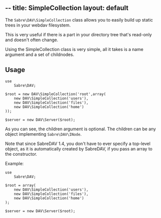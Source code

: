 --
title: SimpleCollection
layout: default
---

The `Sabre\DAV\SimpleCollection` class allows you to easily build up static
trees in your webdav filesystem.

This is very useful if there is a part in your directory tree that's read-only
and doesn't often change.

Using the SimpleCollection class is very simple, all it takes is a name
argument and a set of childnodes.

Usage
-----


    use
        Sabre\DAV;

    $root = new DAV\SimpleCollection('root',array(
        new DAV\SimpleCollection('users'),
        new DAV\SimpleCollection('files'),
        new DAV\SimpleCollection('home')
    ));

    $server = new DAV\Server($root);

As you can see, the children argument is optional. The children can be any
object implementing `Sabre\DAV\INode`.

Note that since SabreDAV 1.4, you don't have to ever specify a top-level
object, as it is automatically created by SabreDAV, if you pass an array to
the constructor.

Example:

    use
        Sabre\DAV;

    $root = array(
        new DAV\SimpleCollection('users'),
        new DAV\SimpleCollection('files'),
        new DAV\SimpleCollection('home')
    );

    $server = new DAV\Server($root);
